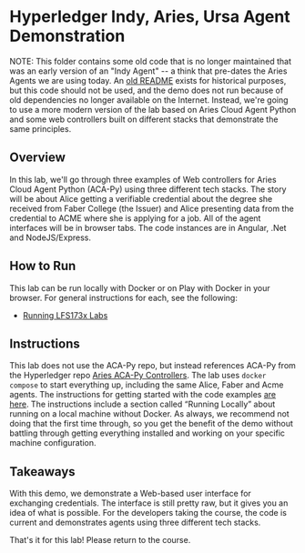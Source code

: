 # Hyperledger Indy, Aries, Ursa Agent Demonstration

NOTE: This folder contains some old code that is no longer maintained that was an early version of an "Indy Agent" -- a think that pre-dates the Aries Agents we are using today. An [old README](oldREADME.md) exists for historical purposes, but this code should not be used, and the demo does not run because of old dependencies no longer available on the Internet. Instead, we're going to use a more modern
version of the lab based on Aries Cloud Agent Python and some web controllers built on different stacks that demonstrate the same principles.

## Overview

In this lab, we'll go through three examples of Web controllers for Aries Cloud Agent Python (ACA-Py) using three different tech stacks. The story will be about Alice getting a verifiable credential about the degree she received from Faber College (the Issuer) and Alice presenting data from the credential to ACME where she is applying for a job. All of the agent interfaces will be in browser tabs. The code instances are in Angular, .Net and NodeJS/Express.

## How to Run

This lab can be run locally with Docker or on Play with Docker in your browser. For general instructions for each, see the following:

- [Running LFS173x Labs](../../../docs/LFS173x/RunningLabs.md)

## Instructions

This lab does not use the ACA-Py repo, but instead references ACA-Py from the Hyperledger repo [Aries ACA-Py Controllers](https://github.com/hyperledger/aries-acapy-controllers). The lab uses `docker compose` to start everything up, including the same Alice, Faber and Acme agents. The instructions for getting started with the code examples [are here](https://github.com/hyperledger/aries-acapy-controllers/tree/main/AliceFaberAcmeDemo). The instructions include a section called “Running Locally” about running on a local machine without Docker. As always, we recommend not doing that the first time through, so you get the benefit of the demo without battling through getting everything installed and working on your specific machine configuration.

## Takeaways

With this demo, we demonstrate a Web-based user interface for exchanging credentials. The interface is still pretty raw, but it gives you an idea of what is possible. For the developers taking the course, the code is current and demonstrates agents using three different tech stacks.

That's it for this lab! Please return to the course.
